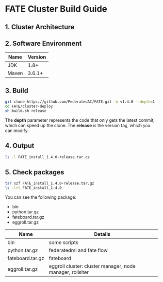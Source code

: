 

#                      **FATE Cluster Build Guide**

## 1. Cluster Architecture

## 2. Software Environment

| Name         | Version | 
| -------------| --------|
| JDK          | 1.8+    |
| Maven        | 3.6.1+  |

## 3. Build
```bash
git clone https://github.com/FederatedAI/FATE.git -b v1.4.0 --depth=1
cd FATE/cluster-deploy
sh build.sh release 
```
The **depth** parameter represents the code that only gets the latest commit, which can speed up the clone.
The **release** is the version tag, which you can modify.

## 4. Output
```bash
ls -l FATE_install_1.4.0-release.tar.gz
```

## 5. Check packages
```bash
tar xzf FATE_install_1.4.0-release.tar.gz
ls -lrt FATE_install_1.4.0
```
You can see the following package:
- bin
- python.tar.gz
- fateboard.tar.gz
- eggroll.tar.gz

| Name         | Details| 
| -------------| --------|
| bin          | some scripts|
| python.tar.gz | federatedml and fate flow|
| fateboard.tar.gz | fateboard |
| eggroll.tar.gz | eggroll cluster: cluster manager, node manager, rollsiter  |
